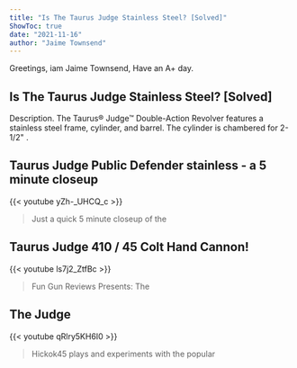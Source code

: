 ```yaml
---
title: "Is The Taurus Judge Stainless Steel? [Solved]"
ShowToc: true 
date: "2021-11-16"
author: "Jaime Townsend" 
---
```


Greetings, iam Jaime Townsend, Have an A+ day.
## Is The Taurus Judge Stainless Steel? [Solved]
Description. The Taurus® Judge™ Double-Action Revolver features a stainless steel frame, cylinder, and barrel. The cylinder is chambered for 2-1/2" .

## Taurus Judge Public Defender stainless - a 5 minute closeup
{{< youtube yZh-_UHCQ_c >}}
>Just a quick 5 minute closeup of the 

## Taurus Judge 410 / 45 Colt Hand Cannon!
{{< youtube ls7j2_ZtfBc >}}
>Fun Gun Reviews Presents: The 

## The Judge
{{< youtube qRlry5KH6I0 >}}
>Hickok45 plays and experiments with the popular 

